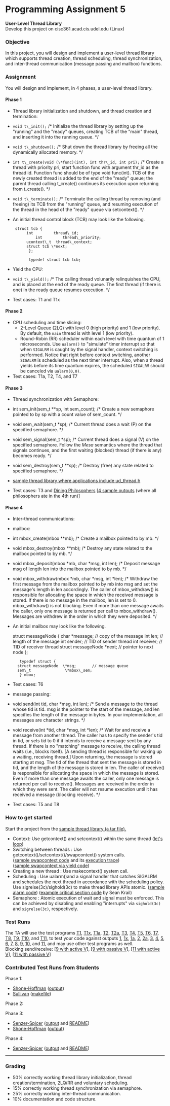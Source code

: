 Programming Assignment 5
========================

**User-Level Thread Library**  
Develop this project on cisc361.acad.cis.udel.edu (Linux)

### Objective

In this project, you will design and implement a user-level thread library which supports thread creation, thread scheduling, thread synchronization, and inter-thread communication (message passing and mailbox) functions.

### Assignment

You will design and implement, in 4 phases, a user-level thread library.

#### Phase 1

*   Thread library initialization and shutdown, and thread creation and termination:

*   `void t\_init();` /\* Initialize the thread library by setting up the "running" and the "ready" queues, creating TCB of the "main" thread, and inserting it into the running queue. \*/
*   `void t\_shutdown();` /\* Shut down the thread library by freeing all the dynamically allocated memory. \*/
*   `int t\_create(void (\*func)(int), int thr\_id, int pri);` /\* Create a thread with priority pri, start function func with argument thr\_id as the thread id. Function func should be of type void func(int). TCB of the newly created thread is added to the end of the "ready" queue; the parent thread calling t\_create() continues its execution upon returning from t\_create(). \*/
*   `void t\_terminate();` /\* Terminate the calling thread by removing (and freeing) its TCB from the "running" queue, and resuming execution of the thread in the head of the "ready" queue via setcontext(). \*/
*   An initial thread control block (TCB) may look like the following.
    ```
     struct tcb {
    	  int         thread\_id;
              int         thread\_priority;
    	  ucontext\_t  thread\_context;
    	  struct tcb \*next;
           };
    
           typedef struct tcb tcb; 
    ```

*   Yield the CPU:

*   `void t\_yield();` /\* The calling thread volunarily relinquishes the CPU, and is placed at the end of the ready queue. The first thread (if there is one) in the ready queue resumes execution. \*/

*   Test cases: T1 and T1x

#### Phase 2

*   CPU scheduling and time slicing:
    * 2-Level Queue (2LQ) with level 0 (high priority) and 1 (low priority). By default, the `main` thread is with level 1 (low priority).
    * Round-Robin (RR) scheduler within each level with time quantum of 1 microseconds. Use `ualarm()` to "simulate" timer interrupt so that when `SIGALRM` is caught by the signal handler, context switching is performed. Notice that right before context switching, another `SIGALRM` is scheduled as the next timer interrupt. Also, when a thread yields before its time quantum expires, the scheduled `SIGALRM` should be canceled via `ualarm(0,0)`.
*   Test cases: T1a, T2, T4, and T7

#### Phase 3

*   Thread synchronization with Semaphore:

*   int sem\_init(sem\_t \*\*sp, int sem\_count); /\* Create a new semaphore pointed to by sp with a count value of sem\_count. \*/
*   void sem\_wait(sem\_t \*sp); /\* Current thread does a wait (P) on the specified semaphore. \*/
*   void sem\_signal(sem\_t \*sp); /\* Current thread does a signal (V) on the specified semaphore. Follow the _Mesa_ semantics where the thread that signals continues, and the first waiting (blocked) thread (if there is any) becomes ready. \*/
*   void sem\_destroy(sem\_t \*\*sp); /\* Destroy (free) any state related to specified semaphore. \*/

*   [sample thread library where applications include ud\_thread.h](UD_Thread_Sem.tar)
*   Test cases: T3 and [Dining Philosophers](philosophers.c) \[[4 sample outputs](p) (where all philosophers ate in the 4th run)\]

#### Phase 4

*   Inter-thread communications:

*   mailbox:

*   int mbox\_create(mbox \*\*mb); /\* Create a mailbox pointed to by mb. \*/
*   void mbox\_destroy(mbox \*\*mb); /\* Destroy any state related to the mailbox pointed to by mb. \*/
*   void mbox\_deposit(mbox \*mb, char \*msg, int len); /\* Deposit message msg of length len into the mailbox pointed to by mb. \*/
*   void mbox\_withdraw(mbox \*mb, char \*msg, int \*len); /\* Withdraw the first message from the mailbox pointed to by mb into msg and set the message's length in len accordingly. The caller of mbox\_withdraw() is responsible for allocating the space in which the received message is stored. If there is no message in the mailbox, len is set to 0. mbox\_withdraw() is not blocking. Even if more than one message awaits the caller, only one message is returned per call to mbox\_withdraw(). Messages are withdrew in the order in which they were deposited. \*/
*   An initial mailbox may look like the following.
    
     struct messageNode {
             char \*message;     // copy of the message 
             int  len;          // length of the message 
             int  sender;       // TID of sender thread 
             int  receiver;     // TID of receiver thread 
             struct messageNode \*next; // pointer to next node 
           };
    	 
           typedef struct {
    	  struct messageNode  \*msg;       // message queue
    	  sem\_t               \*mbox\_sem;
           } mbox; 
    
*   Test cases: T6

*   message passing:

*   void send(int tid, char \*msg, int len); /\* Send a message to the thread whose tid is tid. msg is the pointer to the start of the message, and len specifies the length of the message in bytes. In your implementation, all messages are character strings. \*/
*   void receive(int \*tid, char \*msg, int \*len); /\* Wait for and receive a message from another thread. The caller has to specify the sender's tid in tid, or sets tid to 0 if it intends to receive a message sent by any thread. If there is no "matching" message to receive, the calling thread waits (i.e., blocks itself). \[A sending thread is responsible for waking up a waiting, receiving thread.\] Upon returning, the message is stored starting at msg. The tid of the thread that sent the message is stored in tid, and the length of the message is stored in len. The caller of receive() is responsible for allocating the space in which the message is stored. Even if more than one message awaits the caller, only one message is returned per call to receive(). Messages are received in the order in which they were sent. The caller will not resume execution until it has received a message (blocking receive). \*/
*   Test cases: T5 and T8

### How to get started

Start the project from the [sample thread library (a tar file).](UD_Thread.tar)

*   Context: Use getcontext() and setcontext() within the same thread ([let's loop](loop.c))
*   Switching between threads : Use getcontext()/setcontext()/swapcontext() system calls.  
    ([sample swapcontext code](swapcontext.c) and its [execution trace](swapcontext.pdf))  
    ([sample swapcontext via yield code](swapcontext-yield.c))
*   Creating a new thread : Use makecontext() system call.
*   Scheduling : Use ualarm()and a signal handler that catches SIGALRM and schedules the next thread in accordance with the scheduling policy. Use sigrelse(3c)/sighold(3c) to make thread library APIs atomic. ([sample alarm code](test_alarm.c)) ([example critical section code](interrupts.c) by Sean Krail)
*   Semaphore : Atomic execution of wait and signal must be enforced. This can be achieved by disabling and enabling "interrupts" via `sighold(3c)` and `sigrelse(3c)`, respectively.

### Test Runs

The TA will use the test programs [T1](test01.c), [T1x](test01x.c), [T1a](test01a.c), [T2](test02.c), [T2a](test02a.c), [T3](test03.c), [T4](test04.c), [T5](test05.c), [T6](test06.c), [T7](test07.c), [T8](test08.c), [T9](test09.c), [T10](test10.c), and [T11](test11.c), to test your code against outputs [1](1), [1x](1x), [1a](1a.Chris_Meyer), [2](2), [2a](2a), [3](3), [4](4), [5](5), [6](6), [7](7), [8](8), [9](9), [10](10), and [11](11), and may use other test programs as well.  
Blocking send/receive: \[[9 with active V](9.active)\], \[[9 with passive V](9.passive)\], \[[11 with active V](11.active)\], \[[11 with passive V](11.passive)\]

### Contributed Test Runs from Students

Phase 1:

*   [Shone-Hoffman](mytest.c) ([output](mytest_output.txt))
*   [Sullivan](Tfib.c) ([makefile](Makefile))

Phase 2:

Phase 3:

*   [Senzer-Spicer](TSS.c) ([output](TSSOutput.txt) and [README](README.TSS))
*   [Shone-Hoffman](3test.c) ([output](3test_output.txt))

Phase 4:

*   [Senzer-Spicer](SenzerSpicerMailbox.c) ([output](SSP4Output.txt) and [README](README.SSmbox))

* * *

### Grading

*   50% correctly working thread library initialization, thread creation/termination, 2LQ/RR and voluntary scheduling.
*   15% correctly working thread synchronization via semaphore.
*   25% correctly working inter-thread communication.
*   10% documentation and code structure.